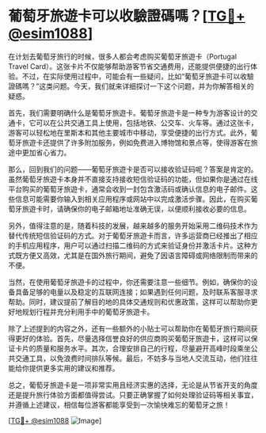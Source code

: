 # 葡萄牙旅遊卡可以收驗證碼嗎？[[TG💪+ @esim1088](https://t.me/s/esim1088)]

在计划去葡萄牙旅行的时候，很多人都会考虑购买葡萄牙旅遊卡（Portugal Travel Card）。这张卡片不仅能够帮助游客节省交通费用，还能提供便捷的出行体验。不过，在实际使用过程中，可能会有一些疑问，比如“葡萄牙旅遊卡可以收驗證碼嗎？”这类问题。今天，我们就来详细探讨一下这个问题，并为你解答相关的疑惑。

首先，我们需要明确什么是葡萄牙旅遊卡。葡萄牙旅遊卡是一种专为游客设计的交通卡，它可以在公共交通工具上使用，包括地铁、公交车、火车等。通过这张卡，游客可以轻松地在里斯本和其他主要城市中移动，享受便捷的出行方式。此外，葡萄牙旅遊卡还提供了许多附加服务，例如免费进入博物馆和景点等，使得游客在旅途中更加省心省力。

那么，回到我们的问题——葡萄牙旅遊卡是否可以接收验证码呢？答案是肯定的。虽然葡萄牙旅遊卡本身并不直接支持接收短信验证码的功能，但如果你是通过在线平台购买的葡萄牙旅遊卡，通常会收到一封包含激活码或确认信息的电子邮件。这些信息可能需要你输入到相关应用程序或网站中以完成激活步骤。因此，在购买葡萄牙旅遊卡时，请确保你的电子邮箱地址准确无误，以便顺利接收必要的信息。

另外，值得注意的是，随着科技的发展，越来越多的服务开始采用二维码技术作为替代传统短信验证码的方式。对于葡萄牙旅遊卡而言，许多运营商已经推出了相应的手机应用程序，用户可以通过扫描二维码的方式来验证身份并激活卡片。这种方式既方便又高效，尤其是在国外旅行期间，避免了因语言障碍或网络限制而带来的不便。

当然，在使用葡萄牙旅遊卡的过程中，你还需要注意一些细节。例如，确保你的设备具备足够的电量以及稳定的互联网连接；如果遇到任何问题，及时联系客服寻求帮助。同时，建议提前了解目的地的具体交通规则和优惠政策，这样可以帮助你更好地规划行程并充分利用手中的葡萄牙旅遊卡。

除了上述提到的内容之外，还有一些额外的小贴士可以帮助你在葡萄牙旅行期间获得更好的体验。首先，尽量选择信誉良好的供应商购买葡萄牙旅遊卡，这样可以保证卡片的质量和服务水平。其次，合理安排自己的行程，尽量避开高峰时段乘坐公共交通工具，以免浪费时间排队等候。最后，不妨多与当地人交流互动，他们往往能给你提供更多实用的建议和推荐。

总之，葡萄牙旅遊卡是一项非常实用且经济实惠的选择，无论是从节省开支的角度还是提升旅行体验方面都值得尝试。只要正确掌握了如何处理验证码等相关事宜，并遵循上述建议，相信每位游客都能享受到一次愉快难忘的葡萄牙之旅！

[[TG💪+ @esim1088](https://t.me/s/esim1088) ![Image](https://i.postimg.cc/4NQfJmqS/Snipaste-2025-05-13-00-14-12.png)]